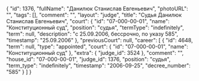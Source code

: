 {
    "id": 1376,
    "fullName": "Данилюк Станислав Евгеньевич",
    "photoURL": "",
    "tags": [],
    "comment": "",
    "layout": "judge",
    "title": "Судья Данилюк Станислав Евгеньевич",
    "court": {
        "id": "07-000-00-01",
        "name": "Конституционный суд",
        "position": "судья",
        "termType": "indefinitely",
        "term": null,
        "description": "c 25.09.2006, бессрочно, по указу 585",
        "timestamp": "25.09.2006"
    },
    "previousCourt": null,
    "career": [
        {
            "id": 4648,
            "term": null,
            "type": "appointed",
            "court": {
                "id": "07-000-00-01",
                "name": "Конституционный суд"
            },
            "extra": {
                "judge_id": 3524
            },
            "comment": "",
            "house_id": "07-000-00-01",
            "judge_id": 1376,
            "position": "судья",
            "term_type": "indefinitely",
            "timestamp": "2006-09-25",
            "decree_number": "585"
        }
    ]
}